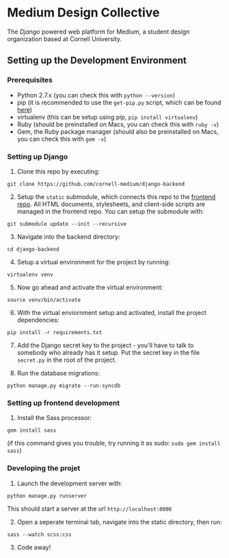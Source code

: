 # Medium Design Collective
The _Django_ powered web platform for Medium, a student design organization based at Cornell University. 

## Setting up the Development Environment

### Prerequisites
* Python 2.7.x (you can check this with `python --version`)
* pip (it is recommended to use the `get-pip.py` script, which can be found [here](https://pip.pypa.io/en/stable/installing/))
* virtualenv (this can be setup using pip, `pip install virtualenv`)
* Ruby (should be preinstalled on Macs, you can check this with `ruby -v`)
* Gem, the Ruby package manager (should also be preinstalled on Macs, you can check this with `gem -v`)

### Setting up Django

1. Clone this repo by executing:

`git clone https://github.com/cornell-medium/django-backend`

2. Setup the `static` submodule, which connects this repo to the [frontend repo](https://github.com/cornell-medium/medium-frontend). All HTML documents, stylesheets, and client-side scripts are managed in the frontend repo. You can setup the submodule with:

`git submodule update --init --recursive`

3. Navigate into the backend directory:

`cd django-backend`

4. Setup a virtual environment for the project by running:

`virtualenv venv`

5. Now go ahead and activate the virtual environment:

`source venv/bin/activate`

6. With the virtual enviornment setup and activated, install the project dependencies:

`pip install -r requirements.txt`

7. Add the Django secret key to the project - you'll have to talk to somebody who already has it setup. Put the secret key in the file `secret.py` in the root of the project.

8. Run the database migrations:

`python manage.py migrate --run-syncdb`

### Setting up frontend development

1. Install the Sass processor:

`gem install sass`

(if this command gives you trouble, try running it as sudo: `sudo gem install sass`)

### Developing the projet

1. Launch the development server with:

`python manage.py runserver`

This should start a server at the url `http://localhost:8000`

2. Open a seperate terminal tab, navigate into the static directory, then run:

`sass --watch scss:css`

3. Code away!